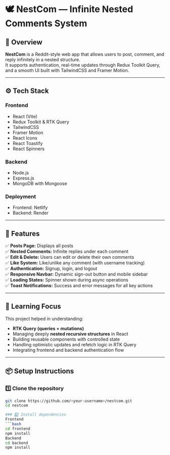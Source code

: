 # 🕊️ NestCom — Infinite Nested Comments System  

## 📝 Overview  
**NestCom** is a Reddit-style web app that allows users to post, comment, and reply infinitely in a nested structure.  
It supports authentication, real-time updates through Redux Toolkit Query, and a smooth UI built with TailwindCSS and Framer Motion.  

---

## ⚙️ Tech Stack  

### Frontend  
- React (Vite)  
- Redux Toolkit & RTK Query  
- TailwindCSS  
- Framer Motion  
- React Icons  
- React Toastify  
- React Spinners  

### Backend  
- Node.js  
- Express.js  
- MongoDB with Mongoose  

### Deployment  
- Frontend: Netlify  
- Backend: Render  

---

## 🚀 Features  
✅ **Posts Page:** Displays all posts   
✅ **Nested Comments:** Infinite replies under each comment  
✅ **Edit & Delete:** Users can edit or delete their own comments  
✅ **Like System:** Like/unlike any comment (with username tracking)  
✅ **Authentication:** Signup, login, and logout  
✅ **Responsive Navbar:** Dynamic sign-out button and mobile sidebar  
✅ **Loading States:** Spinner shown during async operations  
✅ **Toast Notifications:** Success and error messages for all key actions  

---

## 🧠 Learning Focus  
This project helped in understanding:  
- **RTK Query (queries + mutations)**  
- Managing deeply **nested recursive structures** in React  
- Building reusable components with controlled state  
- Handling optimistic updates and refetch logic in RTK Query  
- Integrating frontend and backend authentication flow  

---

## 📦 Setup Instructions  

### 1️⃣ Clone the repository  
```bash
git clone https://github.com/<your-username>/nestcom.git
cd nestcom

### 2️⃣ Install dependencies
Frontend
```bash
cd frontend
npm install
Backend
cd backend
npm install


